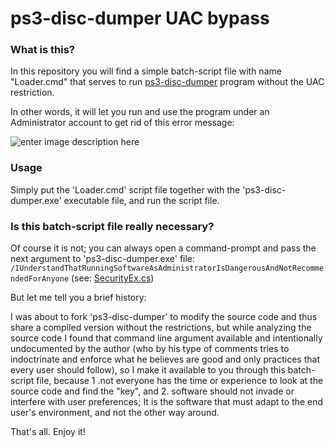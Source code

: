 
# ps3-disc-dumper UAC bypass

### What is this?

In this repository you will find a simple batch-script file with name "Loader.cmd" that serves to run [ps3-disc-dumper](https://github.com/13xforever/ps3-disc-dumper) program without the UAC restriction.

In other words, it will let you run and use the program under an Administrator account to get rid of this error message:

![enter image description here](https://i.imgur.com/EbMhOLQ.png)

### Usage

Simply put the 'Loader.cmd' script file together with the 'ps3-disc-dumper.exe' executable file, and run the script file.

### Is this batch-script file really necessary?

Of course it is not; you can always open a command-prompt and pass the next argument to 'ps3-disc-dumper.exe' file: `/IUnderstandThatRunningSoftwareAsAdministratorIsDangerousAndNotRecommendedForAnyone` (see: [SecurityEx.cs](https://github.com/13xforever/ps3-disc-dumper/blob/master/Ps3DiscDumper/Utils/SecurityEx.cs#L16))

But let me tell you a brief history:

I was about to fork 'ps3-disc-dumper' to modify the source code and thus share a compiled version without the restrictions, but while analyzing the source code I found that command line argument available and intentionally undocumented by the author (who by his type of comments tries to indoctrinate and enforce what he believes are good and only practices that every user should follow), so I make it available to you through this batch-script file, because 1 .not everyone has the time or experience to look at the source code and find the "key", and 2. software should not invade or interfere with user preferences; It is the software that must adapt to the end user's environment, and not the other way around.

That's all. Enjoy it!
